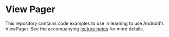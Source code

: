 # View Pager

This repository contains code examples to use in learning to use Android's ViewPager. See the accompanying [lecture notes](https://info448.github.io/fragments-viewpager.html) for more details.